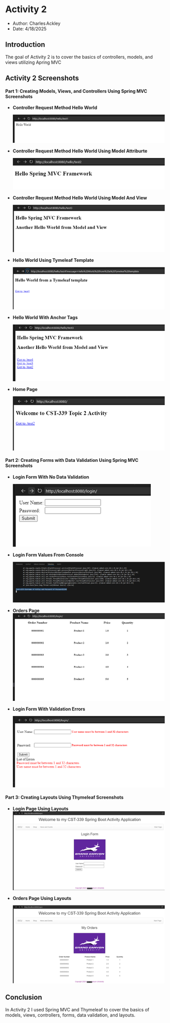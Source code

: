 # Activity 2

- Author:  Charles Ackley
- Date:  4/18/2025

## Introduction

The goal of Activity 2 is to cover the basics of controllers, models, and views utilizing Apring MVC

## Activity 2 Screenshots

#### Part 1: Creating Models, Views, and Controllers Using Spring MVC Screenshots

- **Controller Request Method Hello World**

    ![Hello World](./helloWorld.png)

- **Controller Request Method Hello World Using Model Attriburte**

    ![Hello Spring MVC Framework](./helloSpringMVCFramework.png)

- **Controller Request Method Hello World Using Model And View**

    ![Hello World Model and View](./anotherHelloWorld.png)

- **Hello World Using Tymeleaf Template**

    ![Hello World Using Tymeleaf Template](./helloWorldTymeLeaf.png)

- **Hello World With Anchor Tags**

    ![Hello World With Anchor Tags](./helloWorldAnchorTags.png)

- **Home Page**

    ![Home Page](./home.png)

#### Part 2: Creating Forms with Data Validation Using Spring MVC Screenshots
- **Login Form With No Data Validation**

    ![Login Form With No Data Validation](./loginPage.png)

- **Login Form Values From Console**

    ![Login Form Values From Console](./loginPageConsole.png)

- **Orders Page**
    ![Orders Page](./ordersPage.png)

- **Login Form With Validation Errors**

    ![Login Form With Data Validation Errors](./loginPageValidationErrors.png)

#### Part 3: Creating Layouts Using Thymeleaf Screenshots

- **Login Page Using Layouts**
    ![Orders Page](./loginPageUsingLayouts.png)

- **Orders Page Using Layouts**

    ![Login Form With Data Validation Errors](./ordersPageUsingLayouts.png)

## Conclusion

In Activity 2 I used Spring MVC and Thymeleaf to cover the basics of models, views, controllers, forms, data validation, and layouts. 
